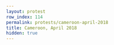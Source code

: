 ```yaml
---
layout: protest
row_index: 114
permalink: protests/cameroon-april-2018
title: Cameroon, April 2018
hidden: true
---
```

